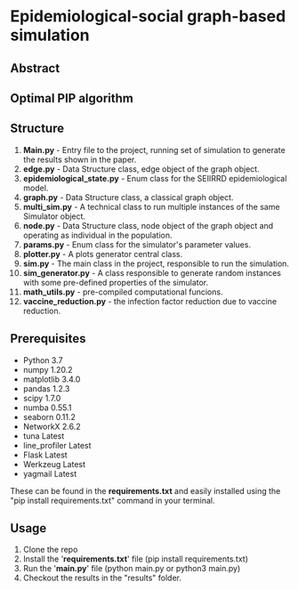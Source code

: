 # Epidemiological-social graph-based simulation

## Abstract


## Optimal PIP algorithm


## Structure
1. **Main.py** - Entry file to the project, running set of simulation to generate the results shown in the paper.
2. **edge.py** - Data Structure class, edge object of the graph object. 
3. **epidemiological_state.py** - Enum class for the SEIIRRD epidemiological model.
4. **graph.py** - Data Structure class, a classical graph object.
5. **multi_sim.py** - A technical class to run multiple instances of the same Simulator object.
6. **node.py** - Data Structure class, node object of the graph object and operating as individual in the population.
7. **params.py** - Enum class for the simulator's parameter values.
8. **plotter.py** - A plots generator central class.
9. **sim.py** - The main class in the project, responsible to run the simulation.
10. **sim_generator.py** - A class responsible to generate random instances with some pre-defined properties of the simulator.
11. **math_utils.py** - pre-compiled computational funcions.
12. **vaccine_reduction.py** - the infection factor reduction due to vaccine reduction. 

## Prerequisites
- Python          3.7
- numpy           1.20.2
- matplotlib      3.4.0
- pandas          1.2.3
- scipy           1.7.0
- numba           0.55.1
- seaborn         0.11.2
- NetworkX        2.6.2
- tuna            Latest
- line_profiler   Latest
- Flask           Latest
- Werkzeug        Latest
- yagmail         Latest

These can be found in the **requirements.txt** and easily installed using the "pip install requirements.txt" command in your terminal. 

## Usage 

1. Clone the repo
2. Install the '**requirements.txt**' file (pip install requirements.txt)
3. Run the '**main.py**' file (python main.py or python3 main.py)
4. Checkout the results in the "results" folder.
